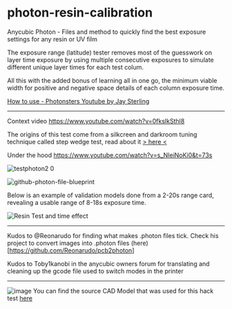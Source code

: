 # photon-resin-calibration

Anycubic Photon - Files and method to quickly find the best exposure settings for any resin or UV film

The exposure range (latitude) tester removes most of the guesswork on layer time exposure by using multiple consecutive exposures to simulate different unique layer times for each test colum. 

All this with the added bonus of learning all in one go, the minimum viable width for positive and negative space details of each column exposure time.

[How to use - Photonsters Youtube by Jay Sterling](https://www.youtube.com/watch?v=dguwzAg7Un4)


----

Context video
https://www.youtube.com/watch?v=0fksIkSthl8

The origins of this test come from a silkcreen and darkroom tuning technique called step wedge test, read about it [> here <](https://web.archive.org/web/20190409185035/https://medium.com/@spotprintsonline/step-wedge-test-a-high-quality-print-requires-a-good-stencils-cb1fbaa11998)

Under the hood
https://www.youtube.com/watch?v=s_NIeiNoKi0&t=73s

![testphoton2 0](https://user-images.githubusercontent.com/11083514/41207954-7dd472f6-6d15-11e8-8b1c-ae59589f49c2.png)

![github-photon-file-blueprint](https://user-images.githubusercontent.com/11083514/41252121-22bf60d4-6db4-11e8-8a58-d45a88982981.png)

Below is an example of validation models done from a 2-20s range card, revealing a usable range of 8-18s exposure time.

![Resin Test and time effect](https://raw.githubusercontent.com/Photonsters/anycubic-photon-docs/master/resin-tests/Ameralabs-AMD3-Black-180709-x3msnake.jpg)

---
Kudos to @Reonarudo for finding what makes .photon files tick. Check his project to convert images into .photon files (here)[https://github.com/Reonarudo/pcb2photon]

Kudos to Toby1kanobi in the anycubic owners forum for translating and cleaning up the gcode file used to switch modes in the printer

---

![image](https://user-images.githubusercontent.com/11083514/40305776-ebbef9c6-5cf3-11e8-9763-3a95179a456c.png)
You can find the source CAD Model that was used for this hack test [here](https://a360.co/2IDQpNy) 

